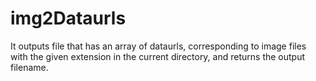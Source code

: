 # img2Dataurls
It outputs file that has an array of dataurls, corresponding to image files with the given extension in the current directory, and returns the output filename.
